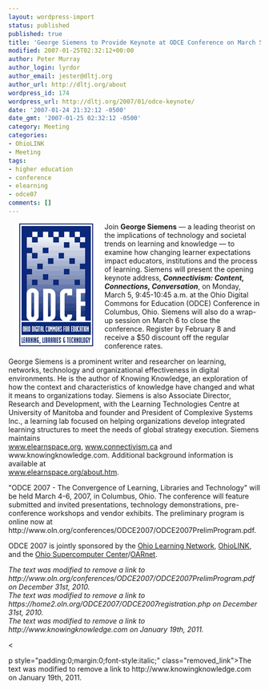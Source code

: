```yaml
---
layout: wordpress-import
status: published
published: true
title: 'George Siemens to Provide Keynote at ODCE Conference on March 5th'
modified: 2007-01-25T02:32:12+00:00
author: Peter Murray
author_login: lyrdor
author_email: jester@dltj.org
author_url: http://dltj.org/about
wordpress_id: 174
wordpress_url: http://dltj.org/2007/01/odce-keynote/
date: '2007-01-24 21:32:12 -0500'
date_gmt: '2007-01-25 02:32:12 -0500'
category: Meeting
categories:
- OhioLINK
- Meeting
tags:
- higher education
- conference
- elearning
- odce07
comments: []
---
```

<p><img width="168" height="250" src="/wp-content/uploads/2007/01/odcelogo_07.gif" align="left" hspace="12" alt="" />Join <strong>George Siemens</strong> &mdash; a leading theorist on the implications of technology and societal trends on learning and knowledge  &mdash; to examine how changing learner expectations impact educators, institutions and the process of learning. Siemens will present the opening keynote address, <span style="font-weight:bold;font-style:italic">Connectivism: Content, Connections, Conversation</span>, on Monday, March 5, 9:45-10:45 a.m. at the <span class="removed_link" title="http://www.oln.org/conferences/ODCE2007/ODCE2007.php">Ohio Digital Commons for Education (ODCE)</span> Conference in Columbus, Ohio.  Siemens will also do a wrap-up session on March 6 to close the conference.  <span class="removed_link" title="https://home2.oln.org/ODCE2007/ODCE2007registration.php">Register</span> by February 8 and receive a $50 discount off the regular conference rates.</p>
<p>George Siemens is a prominent writer and researcher on learning, networks, technology and organizational effectiveness in digital environments. He is the author of <span class="removed_link" title="http://www.knowingknowledge.com">Knowing Knowledge</span>, an exploration of how the context and characteristics of knowledge have changed and what it means to organizations today. Siemens is also Associate Director, Research and Development, with the Learning Technologies Centre at University of Manitoba and founder and President of Complexive Systems Inc., a learning lab focused on helping organizations develop integrated learning structures to meet the needs of global strategy execution. Siemens maintains<br />
<a href="http://www.elearnspace.org" target="otherpage" title="elearnspace. everything elearning.">www.elearnspace.org</a>, <a href="http://www.connectivism.ca" target="otherpage" title="Welcome to Connectivism! &amp;mdash; Connectivism">www.connectivism.ca</a> and <span class="removed_link" title="http://www.knowingknowledge.com">www.knowingknowledge.com</span>.  Additional background information is available at<br />
<a href="http://www.elearnspace.org/about.htm" target="otherpage" title="elearnspace. everything elearning: Blogs">www.elearnspace.org/about.htm</a>. </p>
<p>"ODCE 2007 - The Convergence of Learning, Libraries and Technology" will be held March 4-6, 2007, in Columbus, Ohio. The conference will feature submitted and invited presentations, technology demonstrations, pre-conference workshops and vendor exhibits. The preliminary program is online now at <span class="removed_link" title="http://www.oln.org/conferences/ODCE2007/ODCE2007PrelimProgram.pdf">http://www.oln.org/conferences/ODCE2007/ODCE2007PrelimProgram.pdf</span>.</p>
<p>ODCE 2007 is jointly sponsored by the <a href="http://www.oln.org/" title="The Ohio Learning Network">Ohio Learning Network</a>, <a href="http://www.ohiolink.edu" title="OhioLINK - The Ohio Library and Information Network">OhioLINK</a>, and the <a href="http://www.osc.edu" title="Ohio Supercomputer Center (OSC)">Ohio Supercomputer Center</a>/<a href="http://www.oar.net" title="">OARnet</a>.</p>
<p style="padding:0;margin:0;font-style:italic;" class="removed_link">The text was modified to remove a link to http://www.oln.org/conferences/ODCE2007/ODCE2007PrelimProgram.pdf on December 31st, 2010.</p>
<p style="padding:0;margin:0;font-style:italic;" class="removed_link">The text was modified to remove a link to https://home2.oln.org/ODCE2007/ODCE2007registration.php on December 31st, 2010.</p>
<p style="padding:0;margin:0;font-style:italic;" class="removed_link">The text was modified to remove a link to http://www.knowingknowledge.com on January 19th, 2011.</p>
<p><</p>
<p>p style="padding:0;margin:0;font-style:italic;" class="removed_link">The text was modified to remove a link to http://www.knowingknowledge.com on January 19th, 2011.</p>
